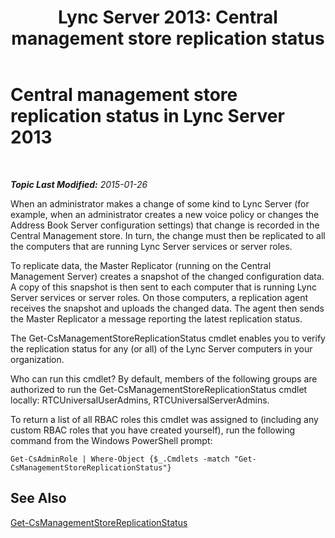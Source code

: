 ﻿---
title: 'Lync Server 2013: Central management store replication status'
TOCTitle: Central management store replication status
ms:assetid: f514f88d-986b-4e45-b79b-e04a7616c1fe
ms:mtpsurl: https://technet.microsoft.com/en-us/library/Dn720926(v=OCS.15)
ms:contentKeyID: 63969663
ms.date: 01/27/2015
mtps_version: v=OCS.15
---

<div data-xmlns="http://www.w3.org/1999/xhtml">

<div class="topic" data-xmlns="http://www.w3.org/1999/xhtml" data-msxsl="urn:schemas-microsoft-com:xslt" data-cs="http://msdn.microsoft.com/en-us/">

<div data-asp="http://msdn2.microsoft.com/asp">

# Central management store replication status in Lync Server 2013

</div>

<div id="mainSection">

<div id="mainBody">

<span> </span>

_**Topic Last Modified:** 2015-01-26_

When an administrator makes a change of some kind to Lync Server (for example, when an administrator creates a new voice policy or changes the Address Book Server configuration settings) that change is recorded in the Central Management store. In turn, the change must then be replicated to all the computers that are running Lync Server services or server roles.

To replicate data, the Master Replicator (running on the Central Management Server) creates a snapshot of the changed configuration data. A copy of this snapshot is then sent to each computer that is running Lync Server services or server roles. On those computers, a replication agent receives the snapshot and uploads the changed data. The agent then sends the Master Replicator a message reporting the latest replication status.

The Get-CsManagementStoreReplicationStatus cmdlet enables you to verify the replication status for any (or all) of the Lync Server computers in your organization.

Who can run this cmdlet? By default, members of the following groups are authorized to run the Get-CsManagementStoreReplicationStatus cmdlet locally: RTCUniversalUserAdmins, RTCUniversalServerAdmins.

To return a list of all RBAC roles this cmdlet was assigned to (including any custom RBAC roles that you have created yourself), run the following command from the Windows PowerShell prompt:

    Get-CsAdminRole | Where-Object {$_.Cmdlets -match "Get-CsManagementStoreReplicationStatus"}

<div>

## See Also


[Get-CsManagementStoreReplicationStatus](get-csmanagementstorereplicationstatus.md)  
  

</div>

</div>

<span> </span>

</div>

</div>

</div>

